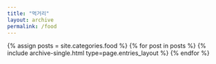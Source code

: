 ```yaml
---
title: "먹거리"
layout: archive
permalink: /food
---
```



{% assign posts = site.categories.food %}
{% for post in posts %} {% include archive-single.html type=page.entries_layout %} {% endfor %}
